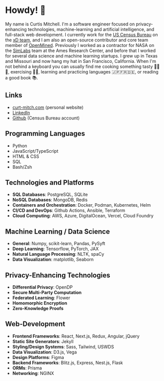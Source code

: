 # Howdy! 🤠

My name is Curtis Mitchell. I'm a software engineer focused on privacy-enhancing technologies, machine-learning and artificial intelligence, and full-stack web development. I currently work for the [US Census Bureau](https://www.census.gov/) on the [xD team](https://xd.gov/), and I am also an open-source contributor and core team member of [OpenMined](https://www.openmined.org/). Previously I worked as a contractor for NASA on the [SimLabs](https://www.nasa.gov/simlabs/) team at the Ames Research Center, and before that I worked for several data science and machine learning startups. I grew up in Texas and Missouri and now hang my hat in San Francisco, California. When I'm not behind a keyboard you can usually find me cooking something tasty 🥘🌮🍜, exercising 💪🏼, learning and practicing languages 🇯🇵🇫🇷🇩🇪, or reading a good book 📚.

## Links

* [curt-mitch.com](https://curt-mitch.com) (personal website)
* [LinkedIn](https://www.linkedin.com/in/curtislmitchell/)
* [Github](https://github.com/curt-mitch-census) (Census Bureau account)

## Programming Languages

* Python
* JavaScript/TypeScript
* HTML & CSS
* SQL
* Bash/Zsh

## Technologies and Platforms

* **SQL Databases**: PostgreSQL, SQLite
* **NoSQL Databases**: MongoDB, Redis
* **Containers and Orchestration**: Docker, Podman, Kubernetes, Helm
* **CI/CD and DevOps**: Github Actions, Ansible, Terraform
* **Cloud Computing**: AWS, Azure, DigitalOcean, Vercel, Cloud Foundry

## Machine Learning / Data Science

* **General**: Numpy, scikit-learn, Pandas, PySyft
* **Deep Learning**: Tensorflow, PyTorch, JAX
* **Natural Language Processing**: NLTK, spaCy
* **Data Visualization**: matplotlib, Seaborn

## Privacy-Enhancing Technologies

* **Differential Privacy**: OpenDP
* **Secure Multi-Party Computation**
* **Federated Learning**: Flower
* **Homomorphic Encryption**
* **Zero-Knowledge Proofs**

## Web-Development

* **Frontend Frameworks**: React, Next.js, Redux, Angular, jQuery
* **Static Site Generators**: Jekyll
* **Styling/Design Systems**: Sass, Tailwind, USWDS
* **Data Visualization**: D3.js, Vega
* **Design Platforms**: Figma
* **Backend Frameworks**: Blitz.js, Express, Nest.js, Flask
* **ORMs**: Prisma
* **Networking**: NGINX
